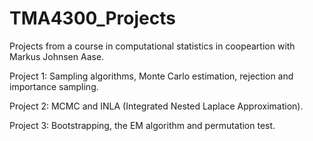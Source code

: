 # TMA4300_Projects
Projects from a course in computational statistics in coopeartion with Markus Johnsen Aase.

Project 1: Sampling algorithms, Monte Carlo estimation, rejection and importance sampling. 

Project 2: MCMC and INLA (Integrated Nested Laplace Approximation).

Project 3: Bootstrapping, the EM algorithm and permutation test. 
